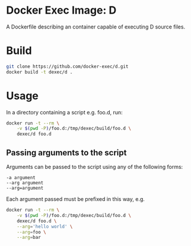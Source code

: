 # Docker Exec Image: D

A Dockerfile describing an container capable of executing D source files.

# Build

```sh
git clone https://github.com/docker-exec/d.git
docker build -t dexec/d .
```

# Usage

In a directory containing a script e.g. foo.d, run:

```sh
docker run -t --rm \
    -v $(pwd -P)/foo.d:/tmp/dexec/build/foo.d \
    dexec/d foo.d
```

## Passing arguments to the script

Arguments can be passed to the script using any of the following forms:

```
-a argument
--arg argument
--arg=argument
```

Each argument passed must be prefixed in this way, e.g.

```sh
docker run -t --rm \
    -v $(pwd -P)/foo.d:/tmp/dexec/build/foo.d \
    dexec/d foo.d \
    --arg='hello world' \
    --arg=foo \
    --arg=bar
```
